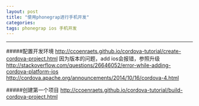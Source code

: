 ```yaml
---
layout: post
title: "使用phonegrap进行手机开发"
categories:
tags: phonegrap ios 手机开发
---
```



---

#####配置开发环境
http://ccoenraets.github.io/cordova-tutorial/create-cordova-project.html
 因为版本的问题，add ios会报错，参照升级
 http://stackoverflow.com/questions/26646052/error-while-adding-cordova-platform-ios
 http://cordova.apache.org/announcements/2014/10/16/cordova-4.html

#####创建第一个项目
http://ccoenraets.github.io/cordova-tutorial/build-cordova-project.html



